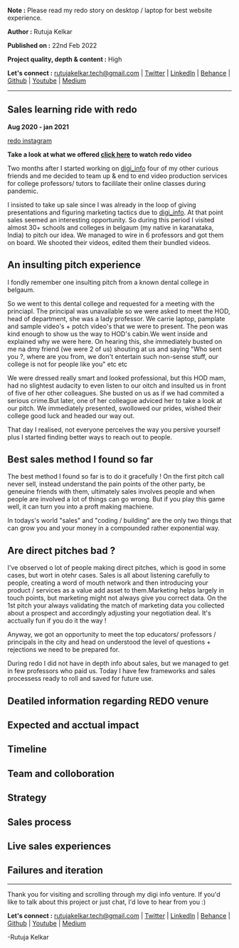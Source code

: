 **Note :** Please read my redo story on desktop / laptop for best website experience.

**Author :** Rutuja Kelkar

**Published on :** 22nd Feb 2022

**Project quality, depth & content :** High 

**Let's connect :** 
rutujakelkar.tech@gmail.com | [Twitter](https://twitter.com/therutujakelkar) | [Linkedln](https://www.linkedin.com/in/rutuja-kelkar/) | [Behance](https://www.behance.net/RutujaKelkarDesigns) | [Github](https://github.com/Rutuja-Kelkar) | [Youtube](https://www.youtube.com/channel/UCiqB7um9VmhUrFlUv-6X4LQ) | [Medium](https://medium.com/@Rutuja.Kelkar)

**********************************************************************************************************************************************************************************

## Sales learning ride with redo
**Aug 2020 - jan 2021**

[redo instagram](https://www.instagram.com/redo_onestopsolution/)

**Take a look at what we offered [click here](https://youtu.be/VEo1wubjwgs) to watch redo video**

Two months after I started working on [digi_info](https://rutuja-kelkar.github.io/digi_info/) four of my other curious friends and me decided to team up & end to end video production services for college professors/ tutors to facililate their online classes during pandemic.

I insisted to take up sale since I was already in the loop of giving presentations and figuring marketing tactics due to [digi_info](https://rutuja-kelkar.github.io/digi_info/). At that point sales seemed an interesting opportunity. So during this period I visited almost 30+ schools and colleges in belgaum (my native in karanataka, India) to pitch our idea. We managed to wire in 6 professors and got them on board. We shooted their videos, edited them their bundled videos.

## An insulting pitch experience 
I fondly remember one insulting pitch from a known dental college in belgaum.

So we went to this dental college and requested for a meeting with the princiapl. The principal was unavailable so we were asked to meet the HOD, head of department, she was a lady professor. We carrie laptop, pamplate and sample video's + potch video's that we were to present. The peon was kind enough to show us the way to HOD's cabin.We went inside and explained why we were here. On hearing this, she immediately busted on me na dmy friend (we were 2 of us) shouting at us and saying "Who sent you ?, where are you from, we don't entertain such non-sense stuff, our college is not for people like you" etc etc 

We were dressed really smart and looked professional, but this HOD mam, had no slightest audacity to even listen to our oitch and insulted us in front of five of her other colleagues. She busted on us as if we had commited a serious crime.But later, one of her colleague adviced her to take a look at our pitch. We immediately presented, swollowed our prides, wished their college good luck and headed our way out.

That day I realised, not everyone perceives the way you persive yourself plus I started finding better ways to reach out to people.

## Best sales method I found so far

The best method I found so far is to do it gracefully ! On the first pitch call never sell, instead understand the pain points of the other party, be geneuine friends with them, ultimately sales involves people and when people are involved a lot of things can go wrong. But if you play this game well, it can turn you into a proft making machiene.

In todays's world "sales" and "coding / building" are the only two things that can grow you and your money in a compounded rather exponential way.

## Are direct pitches bad ?
I've observed o lot of people making direct pitches, which is good in some cases, but wort in otehr cases. Sales is all about listening carefully to people, creating a word of mouth network and then introducing your product / services as a value add asset to them.Marketing helps largely in touch points, but marketing might not always give you correct data. On the 1st pitch your always validating the match of marketing data you collected  about a prospect and accordingly adjusting your negotiation deal. It's acctually fun if you do it the way !

Anyway, we got an opportunity to meet the top educators/ professors / principals in the city and head on understood the level of questions + rejections we need to be prepared for.

During redo I did not have in depth info about sales, but we managed to get in few professors who paid us. Today I have few frameworks and sales processess ready to roll and saved for future use.

## Deatiled information regarding REDO venure

## Expected and acctual impact

## Timeline 

## Team and colloboration 

## Strategy

## Sales process

## Live sales experiences 

## Failures and iteration

***********************************************************************************************************************************************************************************

Thank you for visiting and scrolling through my digi info venture. If you'd like to talk about this project or just chat, I'd love to hear from you :)


**Let's connect :** 
rutujakelkar.tech@gmail.com | [Twitter](https://twitter.com/therutujakelkar) | [Linkedln](https://www.linkedin.com/in/rutuja-kelkar/) | [Behance](https://www.behance.net/RutujaKelkarDesigns) | [Github](https://github.com/Rutuja-Kelkar) | [Youtube](https://www.youtube.com/channel/UCiqB7um9VmhUrFlUv-6X4LQ) | [Medium](https://medium.com/@Rutuja.Kelkar)

-Rutuja Kelkar




